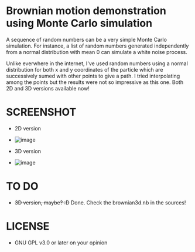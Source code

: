 # Brownian motion demonstration using Monte Carlo simulation
A sequence of random numbers can be a very simple Monte Carlo simulation. For instance, a list of random numbers generated independently from a normal distribution with mean 0 can simulate a white noise process.

Unlike everwhere in the internet, I've used random numbers using a normal distribution for both x and y coordinates of the particle which are successively sumed with other points to give a path. I tried interpolating among the points but the results were not so impressive as this one. Both 2D and 3D versions available now!

# SCREENSHOT
  - 2D version
  - ![image](http://i.imgur.com/mHG5TVW.gif)
  
    
  - 3D version 
  - ![image](http://i.imgur.com/Ohjb1Tt.png)
  
# TO DO
  - ~~3D version, maybe? :D~~ Done. Check the brownian3d.nb in the sources!
  
# LICENSE
  - GNU GPL v3.0 or later on your opinion
 
